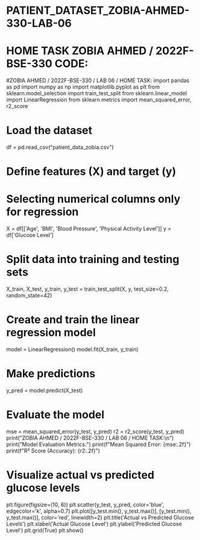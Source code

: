 # PATIENT_DATASET_ZOBIA-AHMED-330-LAB-06
# HOME TASK ZOBIA AHMED / 2022F-BSE-330 CODE:

#ZOBIA AHMED / 2022F-BSE-330 / LAB 06 / HOME TASK:
import pandas as pd
import numpy as np
import matplotlib.pyplot as plt
from sklearn.model_selection import train_test_split
from sklearn.linear_model import LinearRegression
from sklearn.metrics import mean_squared_error, r2_score
# Load the dataset
df = pd.read_csv("patient_data_zobia.csv")
# Define features (X) and target (y)
# Selecting numerical columns only for regression
X = df[['Age', 'BMI', 'Blood Pressure', 'Physical Activity Level']]
y = df['Glucose Level']
# Split data into training and testing sets
X_train, X_test, y_train, y_test = train_test_split(X, y, test_size=0.2, random_state=42)
# Create and train the linear regression model
model = LinearRegression()
model.fit(X_train, y_train)
# Make predictions
y_pred = model.predict(X_test)
# Evaluate the model
mse = mean_squared_error(y_test, y_pred)
r2 = r2_score(y_test, y_pred)
print("ZOBIA AHMED / 2022F-BSE-330 / LAB 06 / HOME TASK:\n")
print("Model Evaluation Metrics:")
print(f"Mean Squared Error: {mse:.2f}")
print(f"R² Score (Accuracy): {r2:.2f}")
# Visualize actual vs predicted glucose levels
plt.figure(figsize=(10, 6))
plt.scatter(y_test, y_pred, color='blue', edgecolor='k', alpha=0.7)
plt.plot([y_test.min(), y_test.max()], [y_test.min(), y_test.max()], color='red', linewidth=2)
plt.title('Actual vs Predicted Glucose Levels')
plt.xlabel('Actual Glucose Level')
plt.ylabel('Predicted Glucose Level')
plt.grid(True)
plt.show()
